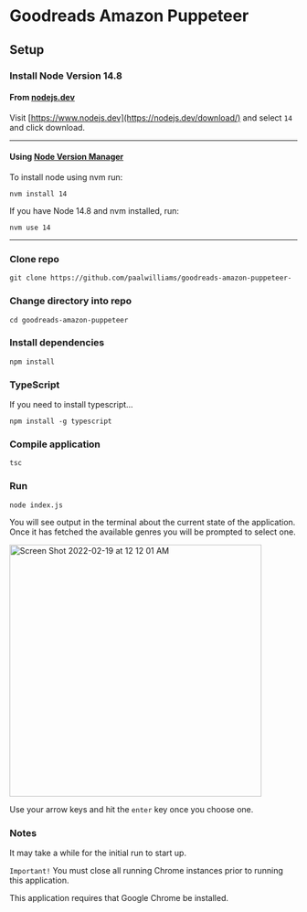 # Goodreads Amazon Puppeteer

## Setup 


### Install Node Version 14.8

#### From [nodejs.dev](https://www.nodejs.dev)
Visit 
[https://www.nodejs.dev](https://nodejs.dev/download/) and select `14` and click download.

---

#### Using [Node Version Manager](https://github.com/nvm-sh/nvm)


To install node using nvm run:
```
nvm install 14
```
If you have Node 14.8 and nvm installed, run: 
```
nvm use 14
```
---

### Clone repo
```
git clone https://github.com/paalwilliams/goodreads-amazon-puppeteer-
```

### Change directory into repo
```
cd goodreads-amazon-puppeteer
```
### Install dependencies

```
npm install
```
### TypeScript
If you need to install typescript...
```
npm install -g typescript
```
### Compile application

```
tsc
```

### Run
```
node index.js
```

You will see output in the terminal about the current state of the application. Once it has fetched the available genres you will be prompted to select one.

<img width="441" alt="Screen Shot 2022-02-19 at 12 12 01 AM" src="https://user-images.githubusercontent.com/49243504/154788879-b5e095b4-adaf-4644-82ea-a6ed2e2c0956.png">

Use your arrow keys and hit the `enter` key once you choose one. 

### Notes
It may take a while for the initial run to start up.

`Important!` You must close all running Chrome instances prior to running this application.

This application requires that Google Chrome be installed.

